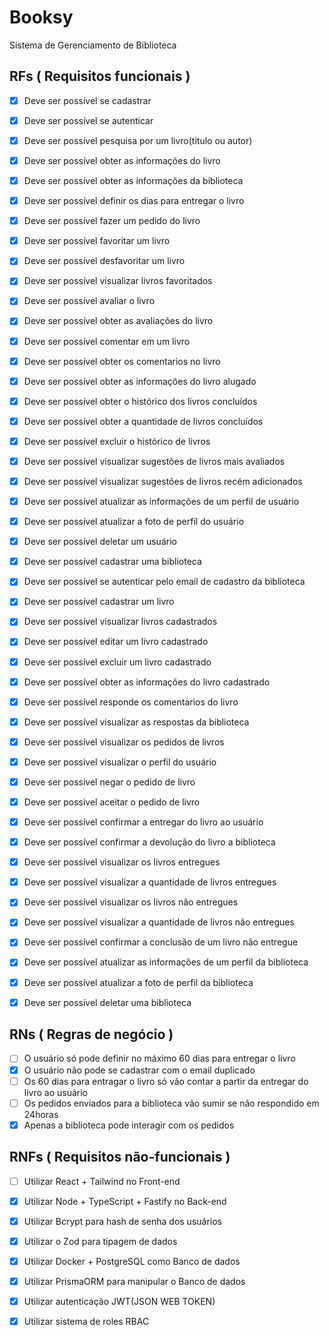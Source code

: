 # Booksy 

Sistema de Gerenciamento de Biblioteca

## RFs ( Requisitos funcionais )

- [x] Deve ser possível se cadastrar
- [x] Deve ser possível se autenticar
- [x] Deve ser possível pesquisa por um livro(titulo ou autor)
- [x] Deve ser possível obter as informações do livro
- [x] Deve ser possível obter as informações da biblioteca
- [x] Deve ser possível definir os dias para entregar o livro
- [x] Deve ser possível fazer um pedido do livro
- [x] Deve ser possível favoritar um livro
- [x] Deve ser possível desfavoritar um livro
- [x] Deve ser possível visualizar livros favoritados
- [x] Deve ser possível avaliar o livro
- [x] Deve ser possível obter as avaliações do livro 
- [x] Deve ser possível comentar em um livro
- [x] Deve ser possível obter os comentarios no livro 
- [x] Deve ser possível obter as informações do livro alugado
- [x] Deve ser possível obter o histórico dos livros concluídos
- [x] Deve ser possível obter a quantidade de livros concluídos
- [x] Deve ser possível excluir o histórico de livros
- [x] Deve ser possível visualizar sugestões de livros mais avaliados
- [x] Deve ser possível visualizar sugestões de livros recém adicionados
- [x] Deve ser possível atualizar as informações de um perfil de usuário
- [x] Deve ser possível atualizar a foto de perfil do usuário
- [x] Deve ser possível deletar um usuário  
- [x] Deve ser possível cadastrar uma biblioteca
- [x] Deve ser possível se autenticar pelo email de cadastro da biblioteca
- [x] Deve ser possível cadastrar um livro
- [x] Deve ser possível visualizar livros cadastrados
- [x] Deve ser possível editar um livro cadastrado
- [x] Deve ser possível excluir um livro cadastrado 
- [x] Deve ser possível obter as informações do livro cadastrado
- [x] Deve ser possível responde os comentarios do livro
- [x] Deve ser possível visualizar as respostas da biblioteca
- [x] Deve ser possível visualizar os pedidos de livros
- [x] Deve ser possivel visualizar o perfil do usuário
- [x] Deve ser possivel negar o pedido de livro 
- [x] Deve ser possivel aceitar o pedido de livro 
- [x] Deve ser possível confirmar a entregar do livro ao usuário
- [x] Deve ser possível confirmar a devolução do livro a biblioteca
- [x] Deve ser possível visualizar os livros entregues
- [x] Deve ser possível visualizar a quantidade de livros entregues
- [x] Deve ser possível visualizar os livros não entregues
- [x] Deve ser possível visualizar a quantidade de livros não entregues
- [x] Deve ser possível confirmar a conclusão de um livro não entregue
- [x] Deve ser possível atualizar as informações de um perfil da biblioteca
- [x] Deve ser possível atualizar a foto de perfil da biblioteca
- [x] Deve ser possível deletar uma biblioteca


## RNs ( Regras de negócio )

- [ ] O usuário só pode definir no máximo 60 dias para entregar o livro
- [x] O usuário não pode se cadastrar com o email duplicado
- [ ] Os 60 dias para entragar o livro só vão contar a partir da entregar do livro ao usuário
- [ ] Os pedidos enviados para a biblioteca vão sumir se não respondido em 24horas
- [x] Apenas a biblioteca pode interagir com os pedidos

## RNFs ( Requisitos não-funcionais )

- [ ] Utilizar React + Tailwind no Front-end
- [x] Utilizar Node + TypeScript + Fastify no Back-end
- [x] Utilizar Bcrypt para hash de senha dos usuários
- [x] Utilizar o Zod para tipagem de dados
- [x] Utilizar Docker + PostgreSQL como Banco de dados
- [x] Utilizar PrismaORM para manipular o Banco de dados
- [x] Utilizar autenticação JWT(JSON WEB TOKEN)
- [x] Utilizar sistema de roles RBAC

